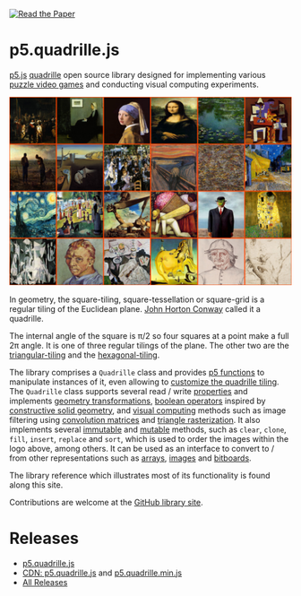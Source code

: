 [![Read the Paper](https://img.shields.io/badge/Read%20the%20Paper-ScienceDirect-blue)](https://www.sciencedirect.com/science/article/pii/S2352711024002097?ref=cra_js_challenge&fr=RR-1)

# p5.quadrille.js

[p5.js](https://p5js.org/) [quadrille](https://en.wikipedia.org/wiki/Square_tiling) open source library designed for implementing various [puzzle video games](https://en.wikipedia.org/wiki/Puzzle_video_game) and conducting visual computing experiments.

![Quadrille cells sorted by their luminance levels.](p5.quadrille.js.png)

In geometry, the square-tiling, square-tessellation or square-grid is a regular tiling of the Euclidean plane. [John Horton Conway](https://en.wikipedia.org/wiki/John_Horton_Conway) called it a quadrille.

The internal angle of the square is π/2 so four squares at a point make a full 2π angle. It is one of three regular tilings of the plane. The other two are the [triangular-tiling](https://en.wikipedia.org/wiki/Triangular_tiling) and the [hexagonal-tiling](https://en.wikipedia.org/wiki/Hexagonal_tiling).

The library comprises a `Quadrille` class and provides [p5 functions](https://objetos.github.io/p5.quadrille.js/docs/p5_functions/) to manipulate instances of it, even allowing to [customize the quadrille tiling](https://objetos.github.io/p5.quadrille.js/docs/p5_functions/draw_quadrille/#display-functions). The `Quadrille` class supports several read / write [properties](https://objetos.github.io/p5.quadrille.js/docs/properties/) and implements [geometry transformations](https://objetos.github.io/p5.quadrille.js/docs/geometry_transformations/), [boolean operators](https://objetos.github.io/p5.quadrille.js/docs/boolean_operators/) inspired by [constructive solid geometry](https://en.wikipedia.org/wiki/Constructive_solid_geometry), and [visual computing](https://objetos.github.io/p5.quadrille.js/docs/visual_computing/) methods such as image filtering using [convolution matrices](https://en.wikipedia.org/wiki/Kernel_%28image_processing%29) and [triangle rasterization](https://fgiesen.wordpress.com/2013/02/06/the-barycentric-conspirac/). It also implements several [immutable](https://objetos.github.io/p5.quadrille.js/docs/immutable_methods/) and [mutable](https://objetos.github.io/p5.quadrille.js/docs/mutable_methods/) methods, such as `clear`, `clone`, `fill`, `insert`, `replace` and `sort`, which is used to order the images within the logo above, among others. It can be used as an interface to convert to / from other representations such as [arrays](https://developer.mozilla.org/en-US/docs/Web/JavaScript/Reference/Global_Objects/Array), [images](https://p5js.org/reference/#/p5.Image) and [bitboards](https://en.wikipedia.org/wiki/Bitboard).

The library reference which illustrates most of its functionality is found along this site.

Contributions are welcome at the [GitHub library site](https://github.com/objetos/p5.quadrille.js).

# Releases

- [p5.quadrille.js](https://raw.githubusercontent.com/objetos/p5.quadrille.js/main/p5.quadrille.js)
- [CDN: p5.quadrille.js](https://cdn.jsdelivr.net/gh/objetos/p5.quadrille.js/p5.quadrille.js) and [p5.quadrille.min.js](https://cdn.jsdelivr.net/gh/objetos/p5.quadrille.js/p5.quadrille.min.js)
- [All Releases](https://github.com/objetos/p5.quadrille.js/releases)